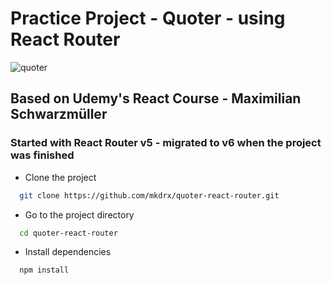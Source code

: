 # Practice Project - Quoter - using React Router
![quoter](https://user-images.githubusercontent.com/99738621/186026287-dc069864-2405-4a4e-bbc3-43662ed108fe.png)

## Based on Udemy's React Course - Maximilian Schwarzmüller

### Started with React Router v5 - migrated to v6 when the project was finished

- Clone the project

```bash
  git clone https://github.com/mkdrx/quoter-react-router.git
```

- Go to the project directory

```bash
  cd quoter-react-router
```

- Install dependencies

```bash
  npm install
```

